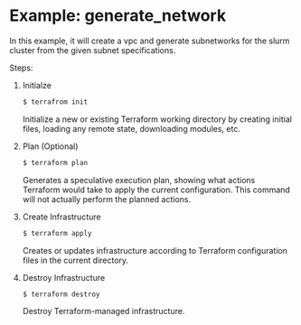 # Example: generate_network

In this example, it will create a vpc and generate subnetworks for the
slurm cluster from the given subnet specifications.

Steps:

1. Initialze

    ```sh
    $ terrafrom init
    ```

    Initialize a new or existing Terraform working directory by creating
    initial files, loading any remote state, downloading modules, etc.

2. Plan (Optional)

    ```sh
    $ terraform plan
    ```

    Generates a speculative execution plan, showing what actions Terraform
    would take to apply the current configuration. This command will not
    actually perform the planned actions.

3. Create Infrastructure

    ```sh
    $ terraform apply
    ```

    Creates or updates infrastructure according to Terraform configuration
    files in the current directory.

4. Destroy Infrastructure

    ```sh
    $ terraform destroy
    ```

    Destroy Terraform-managed infrastructure.
